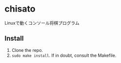 # chisato
Linuxで動くコンソール将棋プログラム

## Install 

1. Clone the repo.
2. ``` sudo make install ```. If in doubt, consult the Makefile.

